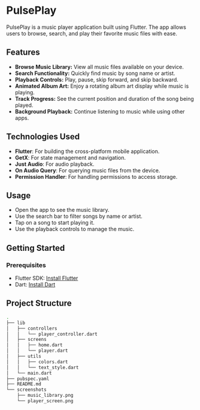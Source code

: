 # PulsePlay

PulsePlay is a music player application built using Flutter. The app allows users to browse, search, and play their favorite music files with ease.

## Features

- **Browse Music Library:** View all music files available on your device.
- **Search Functionality:** Quickly find music by song name or artist.
- **Playback Controls:** Play, pause, skip forward, and skip backward.
- **Animated Album Art:** Enjoy a rotating album art display while music is playing.
- **Track Progress:** See the current position and duration of the song being played.
- **Background Playback:** Continue listening to music while using other apps.


## Technologies Used

- **Flutter**: For building the cross-platform mobile application.
- **GetX**: For state management and navigation.
- **Just Audio**: For audio playback.
- **On Audio Query**: For querying music files from the device.
- **Permission Handler**: For handling permissions to access storage.

## Usage

- Open the app to see the music library.
- Use the search bar to filter songs by name or artist.
- Tap on a song to start playing it.
- Use the playback controls to manage the music.

## Getting Started

### Prerequisites

- Flutter SDK: [Install Flutter](https://flutter.dev/docs/get-started/install)
- Dart: [Install Dart](https://dart.dev/get-dart)


## Project Structure

```sh
.
├── lib
│   ├── controllers
│   │   └── player_controller.dart
│   ├── screens
│   │   ├── home.dart
│   │   └── player.dart
│   ├── utils
│   │   ├── colors.dart
│   │   └── text_style.dart
│   └── main.dart
├── pubspec.yaml
├── README.md
└── screenshots
    ├── music_library.png
    └── player_screen.png
